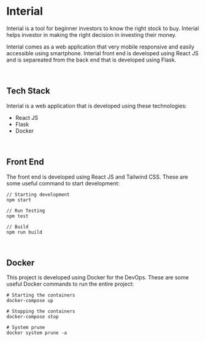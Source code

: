 # Interial
Interial is a tool for beginner investors to know the right stock to buy. Interial helps investor in making the right decision in investing their money.

Interial comes as a web application that very mobile responsive and easily accessible using smartphone. Interial front end is developed using React JS and is separeated from the back end that is developed using Flask.

<br />

## Tech Stack
Interial is a web application that is developed using these technologies:
- React JS
- Flask
- Docker

<br />

## Front End
The front end is developed using React JS and Tailwind CSS. These are some useful command to start development:

```
// Starting development
npm start

// Run Testing
npm test

// Build
npm run build

```

<br/>

## Docker
This project is developed using Docker for the DevOps. These are some useful Docker commands to run the entire project:

```
# Starting the containers
docker-compose up

# Stopping the containers
docker-compose stop

# System prune
docker system prune -a

```
